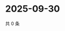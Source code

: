 # 2025-09-30

共 0 条

<!-- BEGIN ZHIHUQUESTIONS -->
<!-- 最后更新时间 Tue Sep 30 2025 20:22:37 GMT+0800 (China Standard Time) -->

<!-- END ZHIHUQUESTIONS -->
